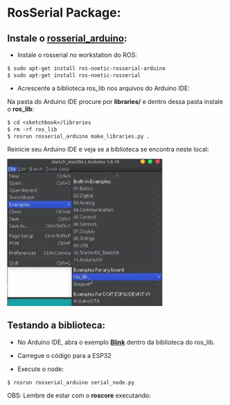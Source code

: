 # RosSerial Package:

## Instale o [**rosserial_arduino**](http://wiki.ros.org/rosserial_arduino/Tutorials/Arduino%20IDE%20Setup):

* Instale o rosserial no workstation do ROS:
```
$ sudo apt-get install ros-noetic-rosserial-arduino
$ sudo apt-get install ros-noetic-rosserial
```

* Acrescente a biblioteca ros_lib nos arquivos do Arduino IDE:

Na pasta do Arduino IDE procure por  **libraries/** e dentro dessa pasta instale o **ros_lib**:

```
$ cd <sketchbook>/libraries
$ rm -rf ros_lib
$ rosrun rosserial_arduino make_libraries.py .
```
Reinicie seu Arduino IDE e veja se a biblioteca se encontra neste local:

![alt text](https://github.com/LuisHBM/curso-piloto-MR01/blob/main/01%20-%20Configurando%20o%20ambiente/1.03%20-%20Pacote%20RosSerial/img/ros_lib.PNG)

## Testando a biblioteca:

* No Arduino IDE, abra o exemplo **[Blink]()** dentro da biblioteca do ros_lib.

* Carregue o código para a ESP32

* Execute o node:
```
$ rosrun rosserial_arduino serial_node.py
```
OBS: Lembre de estar com o **roscore** executando: 
